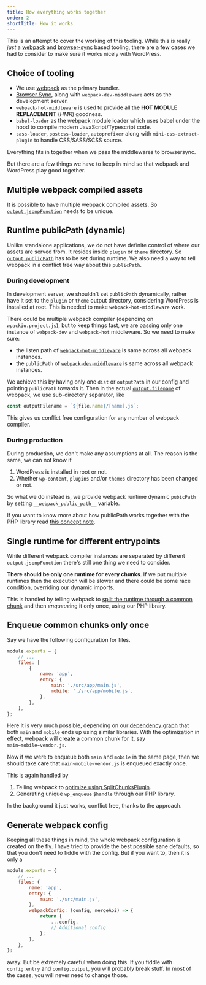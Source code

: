 ```yaml
---
title: How everything works together
order: 2
shortTitle: How it works
---
```


This is an attempt to cover the working of this tooling. While this is really
_just_ a [webpack](https://webpack.js.org/) and [browser-sync](https://browsersync.io/) based tooling, there are a few cases
we had to consider to make sure it works nicely with WordPress.

## Choice of tooling

-   We use [webpack](https://webpack.js.org/) as the primary bundler.
-   [Browser Sync](https://browsersync.io/), along with `webpack-dev-middleware`
    acts as the development server.
-   `webpack-hot-middleware` is used to provide all the **HOT MODULE REPLACEMENT**
    (_HMR_) goodness.
-   `babel-loader` as the webpack module loader which uses babel under the hood
    to compile modern JavaScript/Typescript code.
-   `sass-loader`, `postcss-loader`, `autoprefixer` along with `mini-css-extract-plugin`
    to handle CSS/SASS/SCSS source.

Everything fits in together when we pass the middlewares to browsersync.

But there are a few things we have to keep in mind so that webpack and WordPress
play good together.

## Multiple webpack compiled assets

It is possible to have multiple webpack compiled assets. So [`output.jsonpFunction`](https://webpack.js.org/configuration/output/#output-jsonpfunction)
needs to be unique.

## Runtime publicPath (dynamic)

Unlike standalone applications, we do not have definite control of where our
assets are served from. It resides inside `plugin` or `theme` directory. So
[`output.publicPath`](https://webpack.js.org/configuration/output/#output-publicpath)
has to be set during runtime. We also need a way to tell webpack in a conflict
free way about this `publicPath`.

### During development

In development server, we shouldn't set `publicPath` dynamically, rather have
it set to the `plugin` or `theme` output directory, considering WordPress is
installed at root. This is needed to make `webpack-hot-middleware` work.

There could be multiple webpack compiler (depending on `wpackio.project.js`),
but to keep things fast, we are passing only one instance of `webpack-dev` and
`webpack-hot` middleware. So we need to make sure:

-   the listen path of [`webpack-hot-middleware`](https://github.com/webpack-contrib/webpack-hot-middleware#client) is same across all webpack instances.
-   the `publicPath` of [`webpack-dev-middleware`](https://github.com/webpack/webpack-dev-middleware#publicpath) is same across all webpack instances.

We achieve this by having only one `dist` or `outputPath` in our config and
pointing `publicPath` towards it. Then in the actual [`output.filename`](https://webpack.js.org/configuration/output/#output-filename)
of webpack, we use sub-directory separator, like

```js
const outputFilename = `${file.name}/[name].js`;
```

This gives us conflict free configuration for any number of webpack compiler.

### During production

During production, we don't make any assumptions at all. The reason is the same,
we can not know if

1. WordPress is installed in root or not.
2. Whether `wp-content`, `plugins` and/or `themes` directory has been changed or not.

So what we do instead is, we provide webpack runtime dynamic `pubicPath` by setting
`__webpack_public_path__` variable.

If you want to know more about how publicPath works together with the PHP library
read [this concept note](/concepts/how-publicpath-works/).

## Single runtime for different entrypoints

While different webpack compiler instances are separated by different `output.jsonpFunction`
there's still one thing we need to consider.

**There should be only one runtime for every chunks**. If we put multiple runtimes
then the execution will be slower and there could be some race condition, overriding
our dynamic imports.

This is handled by telling webpack to [split the runtime through a common chunk](https://webpack.js.org/configuration/optimization/#optimization-runtimechunk)
and then *enqueue*ing it only once, using our PHP library.

## Enqueue common chunks only once

Say we have the following configuration for files.

```js
module.exports = {
	// ...
	files: [
		{
			name: 'app',
			entry: {
				main: './src/app/main.js',
				mobile: './src/app/mobile.js',
			},
		},
	],
};
```

Here it is very much possible, depending on our [dependency graph](https://webpack.js.org/concepts/dependency-graph/)
that both `main` and `mobile` ends up using similar libraries. With the optimization
in effect, webpack will create a common chunk for it, say `main~mobile~vendor.js`.

Now if we were to enqueue both `main` and `mobile` in the same page, then we should
take care that `main~mobile~vendor.js` is enqueued exactly once.

This is again handled by

1. Telling webpack to [optimize using SplitChunksPlugin](https://webpack.js.org/plugins/split-chunks-plugin/).
2. Generating unique `wp_enqueue` `$handle` through our PHP library.

In the background it just works, conflict free, thanks to the approach.

## Generate webpack config

Keeping all these things in mind, the whole webpack configuration is created on the fly. I have tried to provide the best possible sane defaults, so that you
don't need to fiddle with the config. But if you want to, then it is only a

```js
module.exports = {
	// ...
	files: {
		name: 'app',
		entry: {
			main: './src/main.js',
		},
		webpackConfig: (config, mergeApi) => {
			return {
				...config,
				// Additional config
			};
		},
	},
};
```

away. But be extremely careful when doing this. If you fiddle with `config.entry`
and `config.output`, you will probably break stuff. In most of the cases, you will
never need to change those.
